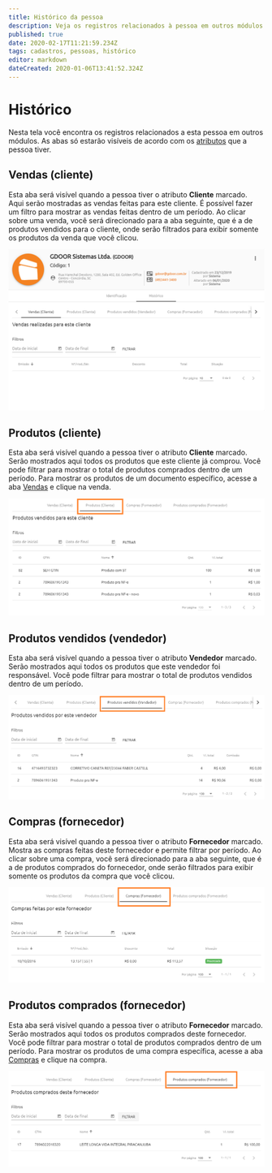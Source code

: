 ```yaml
---
title: Histórico da pessoa
description: Veja os registros relacionados à pessoa em outros módulos do GDOOR WEB
published: true
date: 2020-02-17T11:21:59.234Z
tags: cadastros, pessoas, histórico
editor: markdown
dateCreated: 2020-01-06T13:41:52.324Z
---
```


# Histórico

Nesta tela você encontra os registros relacionados a esta pessoa em outros módulos. As abas só estarão visíveis de acordo com os [atributos](/cadastros/pessoas#atributos) que a pessoa tiver.

## Vendas (cliente)

Esta aba será visível quando a pessoa tiver o atributo **Cliente** marcado. Aqui serão mostradas as vendas feitas para este cliente. É possível fazer um filtro para mostrar as vendas feitas dentro de um período. Ao clicar sobre uma venda, você será direcionado para a aba seguinte, que é a de produtos vendidos para o cliente, onde serão filtrados para exibir somente os produtos da venda que você clicou.

![Histórico de vendas para o cliente](/cadastros/pessoas/historico.png)

## Produtos (cliente)

Esta aba será visível quando a pessoa tiver o atributo **Cliente** marcado. Serão mostrados aqui todos os produtos que este cliente já comprou. Você pode filtrar para mostrar o total de produtos comprados dentro de um período. Para mostrar os produtos de um documento específico, acesse a aba [Vendas](#vendas-cliente) e clique na venda.

![Histórico de produtos vendidos para o cliente](/cadastros/pessoas/historico-produtos.png)

## Produtos vendidos (vendedor)

Esta aba será visível quando a pessoa tiver o atributo **Vendedor** marcado. Serão mostrados aqui todos os produtos que este vendedor foi responsável. Você pode filtrar para mostrar o total de produtos vendidos dentro de um período.

![Histórico de produtos vendidos pelo vendedor](/cadastros/pessoas/historico-produtos-vendedor.png)

## Compras (fornecedor)

Esta aba será visível quando a pessoa tiver o atributo **Fornecedor** marcado. Mostra as compras feitas deste fornecedor e permite filtrar por período. Ao clicar sobre uma compra, você será direcionado para a aba seguinte, que é a de produtos comprados do fornecedor, onde serão filtrados para exibir somente os produtos da compra que você clicou.

![Histórico de compras do fornecedor](/cadastros/pessoas/historico-compras.png)

## Produtos comprados (fornecedor)

Esta aba será visível quando a pessoa tiver o atributo **Fornecedor** marcado. Serão mostrados aqui todos os produtos comprados deste fornecedor. Você pode filtrar para mostrar o total de produtos comprados dentro de um período. Para mostrar os produtos de uma compra específica, acesse a aba [Compras](#compras-fornecedor) e clique na compra.

![Produtos comprados do fornecedor](/cadastros/pessoas/historico-produtos-comprados.png)

